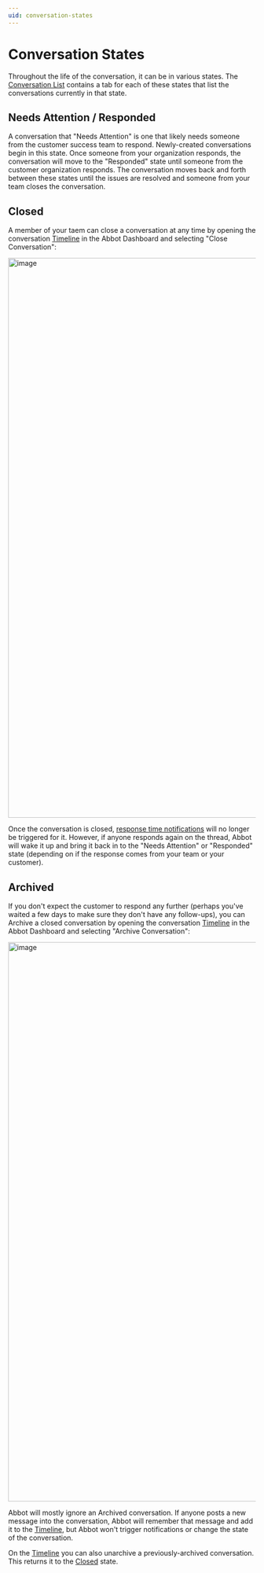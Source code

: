 ```yaml
---
uid: conversation-states
---
```


# Conversation States

Throughout the life of the conversation, it can be in various states.
The [Conversation List](https://app.ab.bot/conversations) contains a tab for each of these states that list the conversations currently in that state.

## Needs Attention / Responded

A conversation that "Needs Attention" is one that likely needs someone from the customer success team to respond.
Newly-created conversations begin in this state.
Once someone from your organization responds, the conversation will move to the "Responded" state until someone from the customer organization responds.
The conversation moves back and forth between these states until the issues are resolved and someone from your team closes the conversation.

## Closed

A member of your taem can close a conversation at any time by opening the conversation [Timeline](xref:conversation-timeline) in the Abbot Dashboard and selecting "Close Conversation":

<img width="1139" alt="image" src="https://user-images.githubusercontent.com/7574/176789612-1c877040-e2b2-4e9d-b4dd-55470ea03131.png">

Once the conversation is closed, [response time notifications](xref:response-times) will no longer be triggered for it.
However, if anyone responds again on the thread, Abbot will wake it up and bring it back in to the "Needs Attention" or "Responded" state (depending on if the response comes from your team or your customer).

## Archived

If you don't expect the customer to respond any further (perhaps you've waited a few days to make sure they don't have any follow-ups), you can Archive a closed conversation by opening the conversation [Timeline](xref:conversation-timeline) in the Abbot Dashboard and selecting "Archive Conversation":

<img width="1138" alt="image" src="https://user-images.githubusercontent.com/7574/176789851-4ff4f825-a43b-4ec2-83ab-f0c87a27973d.png">

Abbot will mostly ignore an Archived conversation.
If anyone posts a new message into the conversation, Abbot will remember that message and add it to the [Timeline](xref:conversation-timeline), but Abbot won't trigger notifications or change the state of the conversation.

On the [Timeline](xref:conversation-timeline) you can also unarchive a previously-archived conversation.
This returns it to the [Closed](#closed) state.